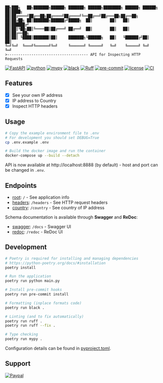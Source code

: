 ```text
██╗███╗   ██╗███████╗██████╗ ███████╗ ██████╗████████╗ ██████╗ ██████╗
██║████╗  ██║██╔════╝██╔══██╗██╔════╝██╔════╝╚══██╔══╝██╔═══██╗██╔══██╗
██║██╔██╗ ██║███████╗██████╔╝█████╗  ██║        ██║   ██║   ██║██████╔╝
██║██║╚██╗██║╚════██║██╔═══╝ ██╔══╝  ██║        ██║   ██║   ██║██╔══██╗
██║██║ ╚████║███████║██║     ███████╗╚██████╗   ██║   ╚██████╔╝██║  ██║
╚═╝╚═╝  ╚═══╝╚══════╝╚═╝     ╚══════╝ ╚═════╝   ╚═╝    ╚═════╝ ╚═╝  ╚═╝
>------------------------------------- API for Inspecting HTTP Requests
```
[![FastAPI](https://img.shields.io/badge/FastAPI-0.110-005571?style=flat-square&logo=fastapi)](https://fastapi.tiangolo.com)
[![python](https://img.shields.io/badge/python-3.12-%233776AB?style=flat-square&logo=python)](https://www.python.org)
[![mypy](https://www.mypy-lang.org/static/mypy_badge.svg)](https://mypy-lang.org)
[![black](https://img.shields.io/badge/code%20style-black-black.svg?style=flat-square&logo=stylelint)](https://github.com/psf/black)
[![Ruff](https://img.shields.io/endpoint?url=https://raw.githubusercontent.com/astral-sh/ruff/main/assets/badge/v2.json)](https://github.com/astral-sh/ruff)
[![pre-commit](https://img.shields.io/badge/pre--commit-enabled-brightgreen?style=flat-square&logo=pre-commit)](https://pre-commit.com)
[![license](https://img.shields.io/badge/license-MIT-blue?style=flat-square)](https://opensource.org/licenses/MIT)
[![CI](https://github.com/zubedev/inspector/actions/workflows/ci.yml/badge.svg)](https://github.com/zubedev/inspector/actions/workflows/ci.yml)

## Features

- [x] See your own IP address
- [x] IP address to Country
- [x] Inspect HTTP headers

## Usage

```bash
# Copy the example environment file to .env
# For development you should set DEBUG=True
cp .env.example .env

# Build the docker image and run the container
docker-compose up --build --detach
```
API is now available at http://localhost:8888 (by default) - host and port can be changed in `.env`.

## Endpoints

- [root](http://localhost:8888/): `/` - See application info
- [headers](http://localhost:8888/headers): `/headers` - See HTTP request headers
- [country](http://localhost:8888/country): `/country` - See country of IP address

Schema documentation is available through **Swagger** and **ReDoc**:

- [swagger](http://localhost:8888/docs): `/docs` - Swagger UI
- [redoc](http://localhost:8888/redoc): `/redoc` - ReDoc UI

## Development

```bash
# Poetry is required for installing and managing dependencies
# https://python-poetry.org/docs/#installation
poetry install

# Run the application
poetry run python main.py

# Install pre-commit hooks
poetry run pre-commit install

# Formatting (inplace formats code)
poetry run black .

# Linting (and to fix automatically)
poetry run ruff .
poetry run ruff --fix .

# Type checking
poetry run mypy .
```

Configuration details can be found in [pyproject.toml](pyproject.toml).

## Support
[![Paypal](https://img.shields.io/badge/Paypal-@MdZubairBeg-253B80?&logo=paypal)](https://paypal.me/MdZubairBeg/10)
